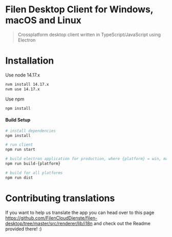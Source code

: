 # Filen Desktop Client for Windows, macOS and Linux
> Crossplatform desktop client written in TypeScript/JavaScript using Electron

# Installation

Use node 14.17.x

``` bash
nvm install 14.17.x
nvm use 14.17.x
```

Use npm

``` bash
npm install
```

#### Build Setup

``` bash
# install dependencies
npm install

# run client
npm run start

# build electron application for production, where {platform} = win, mac or linux
npm run build-{platform}

# build for all platforms
npm run dist

```

# Contributing translations

If you want to help us translate the app you can head over to this page https://github.com/FilenCloudDienste/filen-desktop/tree/master/src/renderer/lib/i18n and check out the Readme provided there! :)
